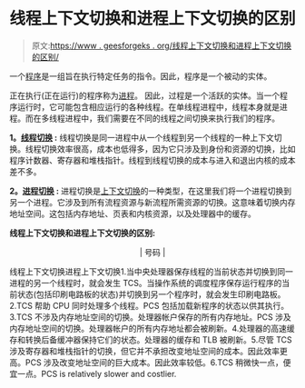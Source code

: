 # 线程上下文切换和进程上下文切换的区别

> 原文:[https://www . geesforgeks . org/线程上下文切换和进程上下文切换的区别/](https://www.geeksforgeeks.org/difference-between-thread-context-switch-and-process-context-switch/)

一个[程序](https://www.geeksforgeeks.org/difference-between-program-and-process/)是一组旨在执行特定任务的指令。因此，程序是一个被动的实体。

正在执行(正在运行)的程序称为[进程](https://www.geeksforgeeks.org/introduction-of-process-management/)。
因此，过程是一个活跃的实体。当一个程序运行时，它可能包含相应运行的各种线程。在单线程进程中，线程本身就是进程。而在多线程进程中，我们需要在不同的线程之间切换来执行我们的程序。

**1。[线程切换](https://www.geeksforgeeks.org/threads-and-its-types-in-operating-system/) :**
线程切换是同一进程中从一个线程到另一个线程的一种上下文切换。线程切换效率很高，成本也低得多，因为它只涉及到身份和资源的切换，比如程序计数器、寄存器和堆栈指针。线程到线程切换的成本与进入和退出内核的成本差不多。

**2。[进程切换](https://www.geeksforgeeks.org/introduction-of-process-management/) :**
进程切换是[上下文切换](https://practice.geeksforgeeks.org/problems/what-is-context-switching)的一种类型，在这里我们将一个进程切换到另一个进程。它涉及到所有流程资源与新流程所需资源的切换。这意味着切换内存地址空间。这包括内存地址、页表和内核资源，以及处理器中的缓存。

**线程上下文切换和进程上下文切换的区别:**

<center>

| 号码 |

</center>

线程上下文切换进程上下文切换1.当中央处理器保存线程的当前状态并切换到同一进程的另一个线程时，就会发生 TCS。当操作系统的调度程序保存运行程序的当前状态(包括印刷电路板的状态)并切换到另一个程序时，就会发生印刷电路板。2.TCS 帮助 CPU 同时处理多个线程。PCS 包括加载新程序的状态以供其执行。3.TCS 不涉及内存地址空间的切换。处理器帐户保存的所有内存地址。PCS 涉及内存地址空间的切换。处理器帐户的所有内存地址都会被刷新。4.处理器的高速缓存和转换后备缓冲器保持它们的状态。处理器的缓存和 TLB 被刷新。5.尽管 TCS 涉及寄存器和堆栈指针的切换，但它并不承担改变地址空间的成本。因此效率更高。PCS 涉及改变地址空间的巨大成本。因此效率较低。6.TCS 稍微快一点，便宜一点。PCS is relatively slower and costlier.